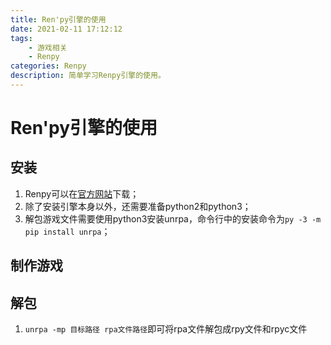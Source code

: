 ```yaml
---
title: Ren'py引擎的使用
date: 2021-02-11 17:12:12
tags:
	- 游戏相关
	- Renpy
categories: Renpy
description: 简单学习Renpy引擎的使用。
---
```


# Ren'py引擎的使用

## 安装

1. Renpy可以在[官方网站](https://www.renpy.org/)下载；
2. 除了安装引擎本身以外，还需要准备python2和python3；
3. 解包游戏文件需要使用python3安装unrpa，命令行中的安装命令为`py -3 -m pip install unrpa`；

## 制作游戏



## 解包

1. `unrpa -mp 目标路径 rpa文件路径`即可将rpa文件解包成rpy文件和rpyc文件
